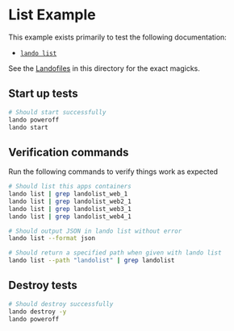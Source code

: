 # List Example

This example exists primarily to test the following documentation:

* [`lando list`](https://docs.lando.dev/cli/list.html)

See the [Landofiles](https://docs.lando.dev/config/lando.html) in this directory for the exact magicks.

## Start up tests

```bash
# Should start successfully
lando poweroff
lando start
```

## Verification commands

Run the following commands to verify things work as expected

```bash
# Should list this apps containers
lando list | grep landolist_web_1
lando list | grep landolist_web2_1
lando list | grep landolist_web3_1
lando list | grep landolist_web4_1

# Should output JSON in lando list without error
lando list --format json

# Should return a specified path when given with lando list
lando list --path "landolist" | grep landolist
```

## Destroy tests

```bash
# Should destroy successfully
lando destroy -y
lando poweroff
```
